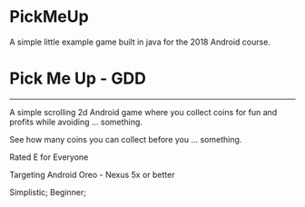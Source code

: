 # PickMeUp

A simple little example game built in java for the 2018 Android course.




# Pick Me Up - GDD
---

A simple scrolling 2d Android game where you collect coins for fun and profits while avoiding ... something.

See how many coins you can collect before you ... something.


Rated E for Everyone

Targeting Android Oreo - Nexus 5x or better

Simplistic; Beginner;





